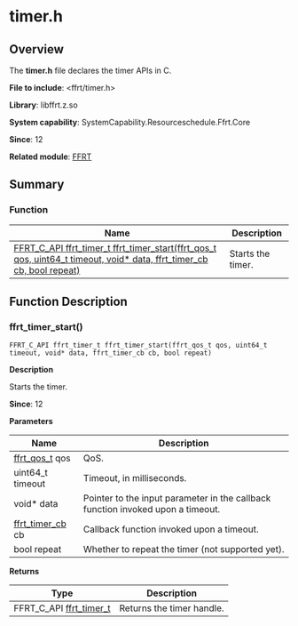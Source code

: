 # timer.h

<!--Kit: Function Flow Runtime Kit-->
<!--Subsystem: Resourceschedule-->
<!--Owner: @chuchihtung; @yanleo-->
<!--SE: @geoffrey_guo; @huangyouzhong-->
<!--TSE: @lotsof; @sunxuhao-->

## Overview

The **timer.h** file declares the timer APIs in C.

**File to include**: <ffrt/timer.h>

**Library**: libffrt.z.so

**System capability**: SystemCapability.Resourceschedule.Ffrt.Core

**Since**: 12

**Related module**: [FFRT](capi-ffrt.md)

## Summary

### Function

| Name| Description|
| -- | -- |
| [FFRT_C_API ffrt_timer_t ffrt_timer_start(ffrt_qos_t qos, uint64_t timeout, void* data, ffrt_timer_cb cb, bool repeat)](#ffrt_timer_start) | Starts the timer.|

## Function Description

### ffrt_timer_start()

```
FFRT_C_API ffrt_timer_t ffrt_timer_start(ffrt_qos_t qos, uint64_t timeout, void* data, ffrt_timer_cb cb, bool repeat)
```

**Description**

Starts the timer.

**Since**: 12


**Parameters**

| Name                                                 | Description|
|------------------------------------------------------| -- |
| [ffrt_qos_t](capi-type-def-h.md#variables) qos             | QoS.|
| uint64_t timeout                                     | Timeout, in milliseconds.|
| void* data                                           | Pointer to the input parameter in the callback function invoked upon a timeout.|
| [ffrt_timer_cb](capi-type-def-h.md#ffrt_timer_cb) cb | Callback function invoked upon a timeout.|
| bool repeat                                          | Whether to repeat the timer (not supported yet).|

**Returns**

| Type                         | Description|
|-----------------------------| -- |
| FFRT_C_API [ffrt_timer_t](capi-type-def-h.md#variables)| Returns the timer handle.|

